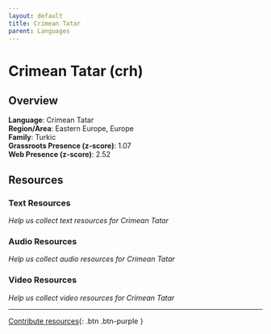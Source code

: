 ```yaml
---
layout: default
title: Crimean Tatar
parent: Languages
---
```


# Crimean Tatar (crh)

## Overview

**Language**: Crimean Tatar  
**Region/Area**: Eastern Europe, Europe  
**Family**: Turkic  
**Grassroots Presence (z-score)**: 1.07  
**Web Presence (z-score)**: 2.52  

## Resources

### Text Resources
*Help us collect text resources for Crimean Tatar*

### Audio Resources
*Help us collect audio resources for Crimean Tatar*

### Video Resources
*Help us collect video resources for Crimean Tatar*

---

[Contribute resources](https://forms.office.com/e/1SfLJx3u1r){: .btn .btn-purple }

